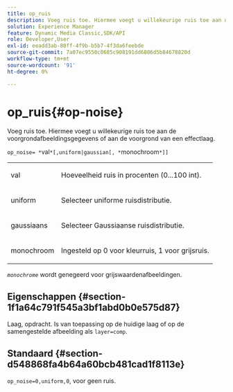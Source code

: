 ```yaml
---
title: op_ruis
description: Voeg ruis toe. Hiermee voegt u willekeurige ruis toe aan de voorgrondafbeeldingsgegevens of aan de voorgrond van een effectlaag.
solution: Experience Manager
feature: Dynamic Media Classic,SDK/API
role: Developer,User
exl-id: eeadd3ab-80ff-4f9b-b5b7-4f3da6feebde
source-git-commit: 7a07ec9550c0685c908191dd6806d5b84678820d
workflow-type: tm+mt
source-wordcount: '91'
ht-degree: 0%

---
```


# op_ruis{#op-noise}

Voeg ruis toe. Hiermee voegt u willekeurige ruis toe aan de voorgrondafbeeldingsgegevens of aan de voorgrond van een effectlaag.

`op_noise= *`val`*[,uniform|gaussian[, *`monochroom`*]]`

<table id="table_40675464E5824D52BF392ECCE2DDC03C"> 
 <tbody> 
  <tr> 
   <td colname="col1"> <p><span class="codeph"> val</span> </p> </td> 
   <td colname="col2"> <p>Hoeveelheid ruis in procenten (0...100 int). </p> </td> 
  </tr> 
  <tr> 
   <td colname="col1"> <p><span class="codeph"> uniform</span> </p> </td> 
   <td colname="col2"> <p>Selecteer uniforme ruisdistributie. </p> </td> 
  </tr> 
  <tr> 
   <td colname="col1"> <p><span class="codeph"> gaussiaans</span> </p> </td> 
   <td colname="col2"> <p>Selecteer Gaussiaanse ruisdistributie. </p> </td> 
  </tr> 
  <tr> 
   <td colname="col1"> <p><span class="varname"> monochroom</span> </p> </td> 
   <td colname="col2"> <p>Ingesteld op 0 voor kleurruis, 1 voor grijsruis. </p> </td> 
  </tr> 
 </tbody> 
</table>

*`monochrome`* wordt genegeerd voor grijswaardenafbeeldingen.

## Eigenschappen {#section-1f1a64c791f545a3bf1abd0b0e575d87}

Laag, opdracht. Is van toepassing op de huidige laag of op de samengestelde afbeelding als `layer=comp`.

## Standaard {#section-d548868fa4b64a60bcb481cad1f8113e}

`op_noise=0,uniform,0`, voor geen ruis.
